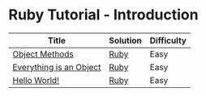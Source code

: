 # Ruby Tutorial - Introduction

| Title | Solution | Difficulty |
| ----- | -------- | ---------- |
| [Object Methods](https://www.hackerrank.com/challenges/ruby-tutorial-object-methods) | [Ruby](./Object%20Methods/main.rb) | Easy |
| [Everything is an Object](https://www.hackerrank.com/challenges/ruby-tutorial-everything-is-an-object) | [Ruby](./Everything%20is%20an%20Object/main.rb) | Easy |
| [Hello World!](https://www.hackerrank.com/challenges/ruby-hello-world) | [Ruby](./Hello%20World!/main.rb) | Easy |
